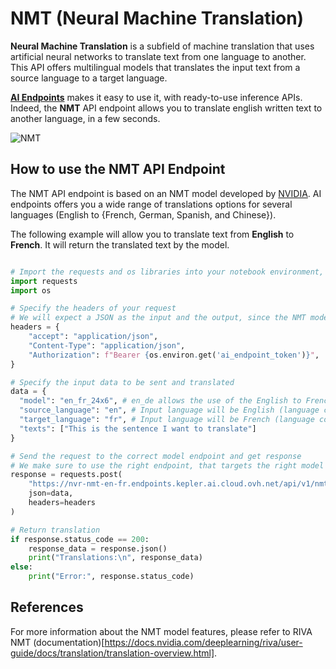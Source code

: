 # NMT (Neural Machine Translation)

**Neural Machine Translation** is a subfield of machine translation that uses artificial neural networks to translate text from one language to another. This API offers multilingual models that translates the input text from a source language to a target language.

**[AI Endpoints](https://endpoints.ai.cloud.ovh.net/)** makes it easy to use it, with ready-to-use inference APIs. Indeed, the **NMT** API endpoint allows you to translate english written text to another language, in a few seconds.

![NMT](../images/NMT.png)

## How to use the NMT API Endpoint

The NMT API endpoint is based on an NMT model developed by [NVIDIA](https://www.nvidia.com/en-gb/). AI endpoints offers you a wide range of translations options for several languages (English to {French, German, Spanish, and Chinese}).

The following example will allow you to translate text from **English** to **French**. It will return the translated text by the model.

```python

# Import the requests and os libraries into your notebook environment, if not already done
import requests
import os

# Specify the headers of your request 
# We will expect a JSON as the input and the output, since the NMT model will receive text, and generate text.
headers = {
    "accept": "application/json",
    "Content-Type": "application/json",
    "Authorization": f"Bearer {os.environ.get('ai_endpoint_token')}",
}

# Specify the input data to be sent and translated
data = {
  "model": "en_fr_24x6", # en_de allows the use of the English to French NMT model
  "source_language": "en", # Input language will be English (language code: `en`)
  "target_language": "fr", # Input language will be French (language code: `fr`)
  "texts": ["This is the sentence I want to translate"]
}

# Send the request to the correct model endpoint and get response 
# We make sure to use the right endpoint, that targets the right model (English to French)
response = requests.post(
    "https://nvr-nmt-en-fr.endpoints.kepler.ai.cloud.ovh.net/api/v1/nmt/translate_text", 
    json=data,
    headers=headers
)

# Return translation
if response.status_code == 200:
    response_data = response.json()
    print("Translations:\n", response_data)
else:
    print("Error:", response.status_code)
```

## References

For more information about the NMT model features, please refer to RIVA NMT (documentation)[https://docs.nvidia.com/deeplearning/riva/user-guide/docs/translation/translation-overview.html].